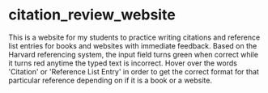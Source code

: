 # citation_review_website
This is a website for my students to practice writing citations and reference list entries for books and websites with immediate feedback.
Based on the Harvard referencing system, the input field turns green when correct while it turns red anytime the typed text is incorrect. 
Hover over the words 'Citation' or 'Reference List Entry' in order to get the correct format for that particular reference depending on 
if it is a book or a website. 
